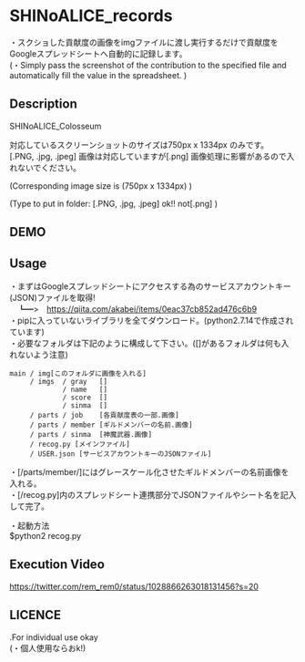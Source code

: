 # SHINoALICE_records
・スクショした貢献度の画像をimgファイルに渡し実行するだけで貢献度をGoogleスプレッドシートへ自動的に記録します。  
(・Simply pass the screenshot of the contribution to the specified file and automatically fill the value in the spreadsheet.  )  

## Description
SHINoALICE_Colosseum  

対応しているスクリーンショットのサイズは750px x 1334px のみです。  
[.PNG, .jpg, .jpeg] 画像は対応していますが[.png] 画像処理に影響があるので入れないでください。  

(Corresponding image size is (750px x 1334px) )  

(Type to put in folder: [.PNG, .jpg, .jpeg] ok!! not[.png] )  

## DEMO


## Usage
・まずはGoogleスプレッドシートにアクセスする為のサービスアカウントキー(JSON)ファイルを取得!  
　┗━>　<https://qiita.com/akabei/items/0eac37cb852ad476c6b9>  
・pipに入っていないライブラリを全てダウンロード。(python2.7.14で作成されています)  
・必要なフォルダは下記のように構成して下さい。([]があるフォルダは何も入れないよう注意)  


    main / img[このフォルダに画像を入れる]
    	 / imgs  / gray   []
    	         / name   []
    	         / score  []
    	         / sinma  []
    	 / parts / job    [各貢献度表の一部.画像]
    	 / parts / member [ギルドメンバーの名前.画像]
    	 / parts / sinma  [神魔武器.画像]
    	 / recog.py [メインファイル]
    	 / USER.json [サービスアカウントキーのJSONファイル]


・[/parts/member/]にはグレースケール化させたギルドメンバーの名前画像を入れる。  
・[/recog.py]内のスプレッドシート連携部分でJSONファイルやシート名を記入して完了。  

・起動方法  
    $python2 recog.py


## Execution Video
https://twitter.com/rem_rem0/status/1028866263018131456?s=20

## LICENCE
.For individual use okay  
(・個人使用ならおk!)  
